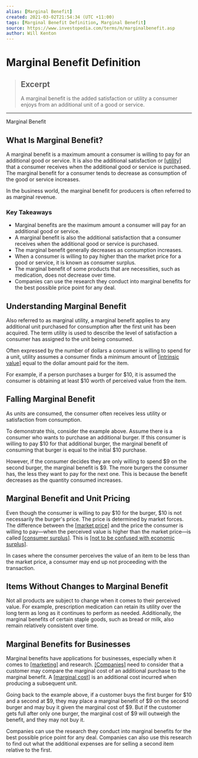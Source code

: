 ```yaml
---
alias: [Marginal Benefit]
created: 2021-03-02T21:54:34 (UTC +11:00)
tags: [Marginal Benefit Definition, Marginal Benefit]
source: https://www.investopedia.com/terms/m/marginalbenefit.asp
author: Will Kenton
---
```


# Marginal Benefit Definition

> ## Excerpt
> A marginal benefit is the added satisfaction or utility a consumer enjoys from an additional unit of a good or service.

---

Marginal Benefit
## What Is Marginal Benefit?

A marginal benefit is a maximum amount a consumer is willing to pay for an additional good or service. It is also the additional satisfaction or [[utility]](https://www.investopedia.com/terms/u/utility.asp) that a consumer receives when the additional good or service is purchased. The marginal benefit for a consumer tends to decrease as consumption of the good or service increases.

In the business world, the marginal benefit for producers is often referred to as marginal revenue.

### Key Takeaways

-   Marginal benefits are the maximum amount a consumer will pay for an additional good or service.
-   A marginal benefit is also the additional satisfaction that a consumer receives when the additional good or service is purchased.
-   The marginal benefit generally decreases as consumption increases.
-   When a consumer is willing to pay higher than the market price for a good or service, it is known as consumer surplus.
-   The marginal benefit of some products that are necessities, such as medication, does not decrease over time.
-   Companies can use the research they conduct into marginal benefits for the best possible price point for any deal.

## Understanding Marginal Benefit

Also referred to as marginal utility, a marginal benefit applies to any additional unit purchased for consumption after the first unit has been acquired. The term utility is used to describe the level of satisfaction a consumer has assigned to the unit being consumed.

Often expressed by the number of dollars a consumer is willing to spend for a unit, utility assumes a consumer finds a minimum amount of [[intrinsic value]](https://www.investopedia.com/terms/i/intrinsicvalue.asp) equal to the dollar amount paid for the item.

For example, if a person purchases a burger for $10, it is assumed the consumer is obtaining at least $10 worth of perceived value from the item.

## Falling Marginal Benefit

As units are consumed, the consumer often receives less utility or satisfaction from consumption.

To demonstrate this, consider the example above. Assume there is a consumer who wants to purchase an additional burger. If this consumer is willing to pay $10 for that additional burger, the marginal benefit of consuming that burger is equal to the initial $10 purchase.

However, if the consumer decides they are only willing to spend $9 on the second burger, the marginal benefit is $9. The more burgers the consumer has, the less they want to pay for the next one. This is because the benefit decreases as the quantity consumed increases.

## Marginal Benefit and Unit Pricing

Even though the consumer is willing to pay $10 for the burger, $10 is not necessarily the burger's price. The price is determined by market forces. The difference between the [[market price]](https://www.investopedia.com/terms/m/market-price.asp) and the price the consumer is willing to pay—when the perceived value is higher than the market price—is called [[consumer surplus]](https://www.investopedia.com/terms/c/consumer_surplus.asp). This is [[not to be confused with economic surplus]](https://www.investopedia.com/ask/answers/041715/what-difference-between-consumer-surplus-and-economic-surplus.asp).

In cases where the consumer perceives the value of an item to be less than the market price, a consumer may end up not proceeding with the transaction.

## Items Without Changes to Marginal Benefit

Not all products are subject to change when it comes to their perceived value. For example, prescription medication can retain its utility over the long term as long as it continues to perform as needed. Additionally, the marginal benefits of certain staple goods, such as bread or milk, also remain relatively consistent over time.

## Marginal Benefits for Businesses

Marginal benefits have applications for businesses, especially when it comes to [[marketing]](https://www.investopedia.com/terms/m/marketing.asp) and research. [[Companies]](https://www.investopedia.com/terms/c/company.asp) need to consider that a customer may compare the marginal cost of an additional purchase to the marginal benefit. A [[marginal cost]](https://www.investopedia.com/ask/answers/051815/what-difference-between-marginal-benefit-and-marginal-cost.asp) is an additional cost incurred when producing a subsequent unit.

Going back to the example above, if a customer buys the first burger for $10 and a second at $9, they may place a marginal benefit of $9 on the second burger and may buy it given the marginal cost of $9. But if the customer gets full after only one burger, the marginal cost of $9 will outweigh the benefit, and they may not buy it.

Companies can use the research they conduct into marginal benefits for the best possible price point for any deal. Companies can also use this research to find out what the additional expenses are for selling a second item relative to the first.
